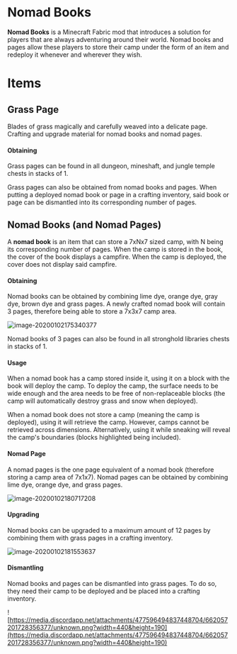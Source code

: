 # Nomad Books

**Nomad Books** is a Minecraft Fabric mod that introduces a solution for players that are always adventuring around their world. Nomad books and pages allow these players to store their camp under the form of an item and redeploy it whenever and wherever they wish.

# Items

## Grass Page

Blades of grass magically and carefully weaved into a delicate page. Crafting and upgrade material for nomad books and nomad pages.

#### Obtaining

Grass pages can be found in all dungeon, mineshaft, and jungle temple chests in stacks of 1.

Grass pages can also be obtained from nomad books and pages. When putting a deployed nomad book or page in a crafting inventory, said book or page can be dismantled into its corresponding number of pages.

## Nomad Books (and Nomad Pages)

A **nomad book** is an item that can store a 7xNx7 sized camp, with N being its corresponding number of pages. When the camp is stored in the book, the cover of the book displays a campfire. When the camp is deployed, the cover does not display said campfire.

#### Obtaining

Nomad books can be obtained by combining lime dye, orange dye, gray dye, brown dye and grass pages. A newly crafted nomad book will contain 3 pages, therefore being able to store a 7x3x7 camp area.

![image-20200102175340377](https://raw.githubusercontent.com/Ladysnake/Nomad-Books/master/README.assets/image-20200102175340377.png)

Nomad books of 3 pages can also be found in all stronghold libraries chests in stacks of 1.

#### Usage

When a nomad book has a camp stored inside it, using it on a block with the book will deploy the camp. To deploy the camp, the surface needs to be wide enough and the area needs to be free of non-replaceable blocks (the camp will automatically destroy grass and snow when deployed).

When a nomad book does not store a camp (meaning the camp is deployed), using it will retrieve the camp. However, camps cannot be retrieved across dimensions. Alternatively, using it while sneaking will reveal the camp's boundaries (blocks highlighted being included).

#### Nomad Page

A nomad pages is the one page equivalent of a nomad book (therefore storing a camp area of 7x1x7). Nomad pages can be obtained by combining lime dye, orange dye, and grass pages.

![image-20200102180717208](https://raw.githubusercontent.com/Ladysnake/Nomad-Books/master/README.assets/image-20200102180717208.png)

#### Upgrading

Nomad books can be upgraded to a maximum amount of 12 pages by combining them with grass pages in a crafting inventory.

![image-20200102181553637](https://raw.githubusercontent.com/Ladysnake/Nomad-Books/master/README.assets/image-20200102181553637.png)

#### Dismantling

Nomad books and pages can be dismantled into grass pages. To do so, they need their camp to be deployed and be placed into a crafting inventory.

![https://media.discordapp.net/attachments/477596494837448704/662057201728356377/unknown.png?width=440&height=190](https://media.discordapp.net/attachments/477596494837448704/662057201728356377/unknown.png?width=440&height=190)